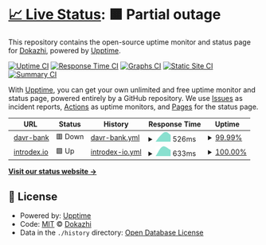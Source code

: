 # [📈 Live Status](https://dokazhi.github.io/dkz-uptime): <!--live status--> **🟧 Partial outage**

This repository contains the open-source uptime monitor and status page for [Dokazhi](https://dokazhi.github.io/dkz-uptime), powered by [Upptime](https://github.com/upptime/upptime).

[![Uptime CI](https://github.com/dokazhi/dkz-uptime/workflows/Uptime%20CI/badge.svg)](https://github.com/dokazhi/dkz-uptime/actions?query=workflow%3A%22Uptime+CI%22)
[![Response Time CI](https://github.com/dokazhi/dkz-uptime/workflows/Response%20Time%20CI/badge.svg)](https://github.com/dokazhi/dkz-uptime/actions?query=workflow%3A%22Response+Time+CI%22)
[![Graphs CI](https://github.com/dokazhi/dkz-uptime/workflows/Graphs%20CI/badge.svg)](https://github.com/dokazhi/dkz-uptime/actions?query=workflow%3A%22Graphs+CI%22)
[![Static Site CI](https://github.com/dokazhi/dkz-uptime/workflows/Static%20Site%20CI/badge.svg)](https://github.com/dokazhi/dkz-uptime/actions?query=workflow%3A%22Static+Site+CI%22)
[![Summary CI](https://github.com/dokazhi/dkz-uptime/workflows/Summary%20CI/badge.svg)](https://github.com/dokazhi/dkz-uptime/actions?query=workflow%3A%22Summary+CI%22)

With [Upptime](https://upptime.js.org), you can get your own unlimited and free uptime monitor and status page, powered entirely by a GitHub repository. We use [Issues](https://github.com/dokazhi/dkz-uptime/issues) as incident reports, [Actions](https://github.com/dokazhi/dkz-uptime/actions) as uptime monitors, and [Pages](https://dokazhi.github.io/dkz-uptime) for the status page.

<!--start: status pages-->
<!-- This summary is generated by Upptime (https://github.com/upptime/upptime) -->
<!-- Do not edit this manually, your changes will be overwritten -->
<!-- prettier-ignore -->
| URL | Status | History | Response Time | Uptime |
| --- | ------ | ------- | ------------- | ------ |
| <img alt="" src="https://icons.duckduckgo.com/ip3/davr-bank.akhter.dev.ico" height="13"> [davr-bank](https://davr-bank.akhter.dev/ru) | 🟥 Down | [davr-bank.yml](https://github.com/dokazhi/dkz-uptime/commits/HEAD/history/davr-bank.yml) | <details><summary><img alt="Response time graph" src="./graphs/davr-bank/response-time-week.png" height="20"> 526ms</summary><br><a href="https://dokazhi.github.io/dkz-uptime/history/davr-bank"><img alt="Response time 526" src="https://img.shields.io/endpoint?url=https%3A%2F%2Fraw.githubusercontent.com%2Fdokazhi%2Fdkz-uptime%2FHEAD%2Fapi%2Fdavr-bank%2Fresponse-time.json"></a><br><a href="https://dokazhi.github.io/dkz-uptime/history/davr-bank"><img alt="24-hour response time 526" src="https://img.shields.io/endpoint?url=https%3A%2F%2Fraw.githubusercontent.com%2Fdokazhi%2Fdkz-uptime%2FHEAD%2Fapi%2Fdavr-bank%2Fresponse-time-day.json"></a><br><a href="https://dokazhi.github.io/dkz-uptime/history/davr-bank"><img alt="7-day response time 526" src="https://img.shields.io/endpoint?url=https%3A%2F%2Fraw.githubusercontent.com%2Fdokazhi%2Fdkz-uptime%2FHEAD%2Fapi%2Fdavr-bank%2Fresponse-time-week.json"></a><br><a href="https://dokazhi.github.io/dkz-uptime/history/davr-bank"><img alt="30-day response time 526" src="https://img.shields.io/endpoint?url=https%3A%2F%2Fraw.githubusercontent.com%2Fdokazhi%2Fdkz-uptime%2FHEAD%2Fapi%2Fdavr-bank%2Fresponse-time-month.json"></a><br><a href="https://dokazhi.github.io/dkz-uptime/history/davr-bank"><img alt="1-year response time 526" src="https://img.shields.io/endpoint?url=https%3A%2F%2Fraw.githubusercontent.com%2Fdokazhi%2Fdkz-uptime%2FHEAD%2Fapi%2Fdavr-bank%2Fresponse-time-year.json"></a></details> | <details><summary><a href="https://dokazhi.github.io/dkz-uptime/history/davr-bank">99.99%</a></summary><a href="https://dokazhi.github.io/dkz-uptime/history/davr-bank"><img alt="All-time uptime 99.99%" src="https://img.shields.io/endpoint?url=https%3A%2F%2Fraw.githubusercontent.com%2Fdokazhi%2Fdkz-uptime%2FHEAD%2Fapi%2Fdavr-bank%2Fuptime.json"></a><br><a href="https://dokazhi.github.io/dkz-uptime/history/davr-bank"><img alt="24-hour uptime 99.99%" src="https://img.shields.io/endpoint?url=https%3A%2F%2Fraw.githubusercontent.com%2Fdokazhi%2Fdkz-uptime%2FHEAD%2Fapi%2Fdavr-bank%2Fuptime-day.json"></a><br><a href="https://dokazhi.github.io/dkz-uptime/history/davr-bank"><img alt="7-day uptime 99.99%" src="https://img.shields.io/endpoint?url=https%3A%2F%2Fraw.githubusercontent.com%2Fdokazhi%2Fdkz-uptime%2FHEAD%2Fapi%2Fdavr-bank%2Fuptime-week.json"></a><br><a href="https://dokazhi.github.io/dkz-uptime/history/davr-bank"><img alt="30-day uptime 99.99%" src="https://img.shields.io/endpoint?url=https%3A%2F%2Fraw.githubusercontent.com%2Fdokazhi%2Fdkz-uptime%2FHEAD%2Fapi%2Fdavr-bank%2Fuptime-month.json"></a><br><a href="https://dokazhi.github.io/dkz-uptime/history/davr-bank"><img alt="1-year uptime 99.99%" src="https://img.shields.io/endpoint?url=https%3A%2F%2Fraw.githubusercontent.com%2Fdokazhi%2Fdkz-uptime%2FHEAD%2Fapi%2Fdavr-bank%2Fuptime-year.json"></a></details>
| <img alt="" src="https://icons.duckduckgo.com/ip3/introdex.io.ico" height="13"> [introdex.io](https://introdex.io) | 🟩 Up | [introdex-io.yml](https://github.com/dokazhi/dkz-uptime/commits/HEAD/history/introdex-io.yml) | <details><summary><img alt="Response time graph" src="./graphs/introdex-io/response-time-week.png" height="20"> 633ms</summary><br><a href="https://dokazhi.github.io/dkz-uptime/history/introdex-io"><img alt="Response time 633" src="https://img.shields.io/endpoint?url=https%3A%2F%2Fraw.githubusercontent.com%2Fdokazhi%2Fdkz-uptime%2FHEAD%2Fapi%2Fintrodex-io%2Fresponse-time.json"></a><br><a href="https://dokazhi.github.io/dkz-uptime/history/introdex-io"><img alt="24-hour response time 633" src="https://img.shields.io/endpoint?url=https%3A%2F%2Fraw.githubusercontent.com%2Fdokazhi%2Fdkz-uptime%2FHEAD%2Fapi%2Fintrodex-io%2Fresponse-time-day.json"></a><br><a href="https://dokazhi.github.io/dkz-uptime/history/introdex-io"><img alt="7-day response time 633" src="https://img.shields.io/endpoint?url=https%3A%2F%2Fraw.githubusercontent.com%2Fdokazhi%2Fdkz-uptime%2FHEAD%2Fapi%2Fintrodex-io%2Fresponse-time-week.json"></a><br><a href="https://dokazhi.github.io/dkz-uptime/history/introdex-io"><img alt="30-day response time 633" src="https://img.shields.io/endpoint?url=https%3A%2F%2Fraw.githubusercontent.com%2Fdokazhi%2Fdkz-uptime%2FHEAD%2Fapi%2Fintrodex-io%2Fresponse-time-month.json"></a><br><a href="https://dokazhi.github.io/dkz-uptime/history/introdex-io"><img alt="1-year response time 633" src="https://img.shields.io/endpoint?url=https%3A%2F%2Fraw.githubusercontent.com%2Fdokazhi%2Fdkz-uptime%2FHEAD%2Fapi%2Fintrodex-io%2Fresponse-time-year.json"></a></details> | <details><summary><a href="https://dokazhi.github.io/dkz-uptime/history/introdex-io">100.00%</a></summary><a href="https://dokazhi.github.io/dkz-uptime/history/introdex-io"><img alt="All-time uptime 100.00%" src="https://img.shields.io/endpoint?url=https%3A%2F%2Fraw.githubusercontent.com%2Fdokazhi%2Fdkz-uptime%2FHEAD%2Fapi%2Fintrodex-io%2Fuptime.json"></a><br><a href="https://dokazhi.github.io/dkz-uptime/history/introdex-io"><img alt="24-hour uptime 100.00%" src="https://img.shields.io/endpoint?url=https%3A%2F%2Fraw.githubusercontent.com%2Fdokazhi%2Fdkz-uptime%2FHEAD%2Fapi%2Fintrodex-io%2Fuptime-day.json"></a><br><a href="https://dokazhi.github.io/dkz-uptime/history/introdex-io"><img alt="7-day uptime 100.00%" src="https://img.shields.io/endpoint?url=https%3A%2F%2Fraw.githubusercontent.com%2Fdokazhi%2Fdkz-uptime%2FHEAD%2Fapi%2Fintrodex-io%2Fuptime-week.json"></a><br><a href="https://dokazhi.github.io/dkz-uptime/history/introdex-io"><img alt="30-day uptime 100.00%" src="https://img.shields.io/endpoint?url=https%3A%2F%2Fraw.githubusercontent.com%2Fdokazhi%2Fdkz-uptime%2FHEAD%2Fapi%2Fintrodex-io%2Fuptime-month.json"></a><br><a href="https://dokazhi.github.io/dkz-uptime/history/introdex-io"><img alt="1-year uptime 100.00%" src="https://img.shields.io/endpoint?url=https%3A%2F%2Fraw.githubusercontent.com%2Fdokazhi%2Fdkz-uptime%2FHEAD%2Fapi%2Fintrodex-io%2Fuptime-year.json"></a></details>

<!--end: status pages-->

[**Visit our status website →**](https://dokazhi.github.io/dkz-uptime)

## 📄 License

- Powered by: [Upptime](https://github.com/upptime/upptime)
- Code: [MIT](./LICENSE) © [Dokazhi](https://dokazhi.github.io/dkz-uptime)
- Data in the `./history` directory: [Open Database License](https://opendatacommons.org/licenses/odbl/1-0/)
